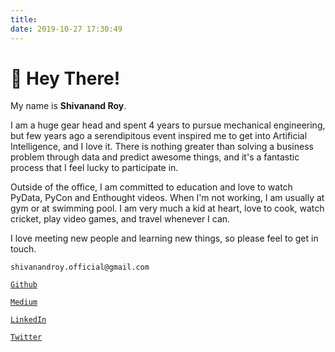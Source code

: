 ```yaml
---
title:
date: 2019-10-27 17:30:49
---
```

# 👋 Hey There!

My name is **Shivanand Roy**.

I am a huge gear head and spent 4 years to pursue mechanical engineering, but few years ago a serendipitous event inspired me to get into Artificial Intelligence, and I love it. There is nothing greater than solving a business problem through data and predict awesome things, and it's a fantastic process that I feel lucky to participate in.

Outside of the office, I am committed to education and love to watch PyData, PyCon and Enthought videos. When I'm not working, I am usually at gym or at swimming pool. I am very much a kid at heart, love to cook, watch cricket, play video games, and travel whenever I can.

I love meeting new people and learning new things, so please feel to get in touch.

<i class="far fa-envelope"></i> `shivanandroy.official@gmail.com`

<i class="fab fa-github"></i> [`Github`](https://github.com/Shivanandroy)

<i class="fab fa-medium"></i> [`Medium`](https://medium.com/@snrspeaks)

<i class="fab fa-linkedin"></i> [`LinkedIn`](https://www.linkedin.com/in/snrspeaks/)

<i class="fab fa-twitter"></i> [`Twitter`](https://twitter.com/snrspeaks)

 

